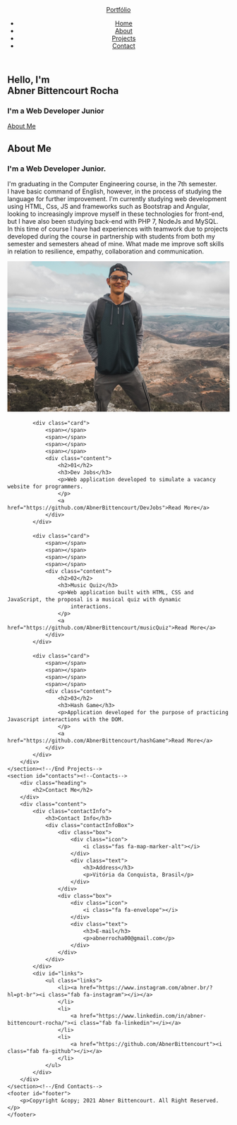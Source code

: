 <!DOCTYPE html>
<html lang="en">
<head>
    <meta charset="UTF-8">
    <meta name="viewport" content="width=device-width, initial-scale=1.0">
    <title>Abner Bittencourt - Portfólio</title>
    <link rel="stylesheet" href="css/style.css">
    <link rel="icon" href="favicon.png">
    <link rel="stylesheet" href="https://cdnjs.cloudflare.com/ajax/libs/font-awesome/5.15.2/css/all.min.css" integrity="sha512-HK5fgLBL+xu6dm/Ii3z4xhlSUyZgTT9tuc/hSrtw6uzJOvgRr2a9jyxxT1ely+B+xFAmJKVSTbpM/CuL7qxO8w==" crossorigin="anonymous" />
    <script src="js/script.js" defer></script>
</head>
<body>
    <header><!--Navbar-->
      <a href="#principal" class="logo">Portfólio</a>
      <div class="toggle" onclick="toggleMenu();"></div>
      <ul class="menu">
          <li><a href="#principal" onclick="toggleMenu()";>Home</a></li>
          <li><a href="#about" onclick="toggleMenu()">About</a></li>
          <li><a href="#projects" onclick="toggleMenu()">Projects</a></li>
          <li><a href="#contacts" onclick="toggleMenu()">Contact</a></li>
      </ul>
    </header><!--/End Navbar-->
    <section id="principal" class="banner"><!--Principal-->
        <div class="textBx">
            <h2>Hello, I'm<br><span>Abner Bittencourt Rocha</span></h2>
            <h3>I'm a Web Developer Junior</h3>
            <a href="#about" class="btn">About Me</a>
        </div>
    </section><!--/End Principal-->
    <section id="about"><!--About-->
        <div class="heading">
            <h2>About Me</h2>
        </div>
        <div class="content">
            <div class="contentBx w50">
                <h3>I'm a Web Developer Junior.</h3>
                <p> I'm graduating in the Computer Engineering course, in the 7th semester.<br> I have basic command of English, however, in the process of studying the language for further improvement. I'm currently studying web development using HTML, Css, JS and frameworks such as Bootstrap and Angular, looking to increasingly improve myself in these technologies for front-end, but I have also been studying back-end with PHP 7, NodeJs and MySQL.<br>
                    In this time of course I have had experiences with teamwork due to projects developed during the course in partnership with students from both my semester and semesters ahead of mine. What made me improve soft skills in relation to resilience, empathy, collaboration and communication.<br>      
                </p>
            </div>
            <div class="w50">
                <img src="img/img.jpg" class="img">
            </div>
        </div>
    </section><!--/End About-->
    <section id="projects"><!--Projects-->
        <div class="container">

            <div class="card">
                <span></span>
                <span></span>
                <span></span>
                <span></span>
                <div class="content">
                    <h2>01</h2>
                    <h3>Dev Jobs</h3>
                    <p>Web application developed to simulate a vacancy website for programmers.
                    </p>
                    <a href="https://github.com/AbnerBittencourt/DevJobs">Read More</a>
                </div>
            </div>

            <div class="card">
                <span></span>
                <span></span>
                <span></span>
                <span></span>
                <div class="content">
                    <h2>02</h2>
                    <h3>Music Quiz</h3>
                    <p>Web application built with HTML, CSS and JavaScript, the proposal is a musical quiz with dynamic 
                        interactions.
                    </p>
                    <a href="https://github.com/AbnerBittencourt/musicQuiz">Read More</a>
                </div>
            </div>

            <div class="card">
                <span></span>
                <span></span>
                <span></span>
                <span></span>
                <div class="content">
                    <h2>03</h2>
                    <h3>Hash Game</h3>
                    <p>Application developed for the purpose of practicing Javascript interactions with the DOM. 
                    </p>
                    <a href="https://github.com/AbnerBittencourt/hashGame">Read More</a>
                </div>
            </div>
        </div>
    </section><!--/End Projects-->
    <section id="contacts"><!--Contacts-->
        <div class="heading">
            <h2>Contact Me</h2>
        </div>
        <div class="content">
            <div class="contactInfo">
                <h3>Contact Info</h3>
                <div class="contactInfoBox">
                    <div class="box">
                        <div class="icon">
                            <i class="fas fa-map-marker-alt"></i>
                        </div>
                        <div class="text">
                            <h3>Address</h3>
                            <p>Vitória da Conquista, Brasil</p>
                        </div>
                    </div>
                    <div class="box">
                        <div class="icon">
                            <i class="fa fa-envelope"></i>
                        </div>
                        <div class="text">
                            <h3>E-mail</h3>
                            <p>abnerrocha00@gmail.com</p>
                        </div>
                    </div>
                </div>
            </div>
            <div id="links">
                <ul class="links">
                    <li><a href="https://www.instagram.com/abner.br/?hl=pt-br"><i class="fab fa-instagram"></i></a>
                    </li>
                    <li>
                        <a href="https://www.linkedin.com/in/abner-bittencourt-rocha/"><i class="fab fa-linkedin"></i></a>
                    </li>
                    <li>
                        <a href="https://github.com/AbnerBittencourt"><i class="fab fa-github"></i></a>
                    </li>
                </ul>
            </div>
        </div>
    </section><!--/End Contacts-->
    <footer id="footer">
        <p>Copyright &copy; 2021 Abner Bittencourt. All Right Reserved.</p>
    </footer>
</body>
</html>